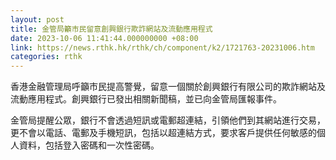 ```yaml
---
layout: post
title: 金管局籲市民留意創興銀行欺詐網站及流動應用程式
date: 2023-10-06 11:41:44.000000000 +08:00
link: https://news.rthk.hk/rthk/ch/component/k2/1721763-20231006.htm
categories: rthk
---
```


香港金融管理局呼籲市民提高警覺，留意一個關於創興銀行有限公司的欺詐網站及流動應用程式。創興銀行已發出相關新聞稿，並已向金管局匯報事件。

金管局提醒公眾，銀行不會透過短訊或電郵超連結，引領他們到其網站進行交易，更不會以電話、電郵及手機短訊，包括以超連結方式，要求客戶提供任何敏感的個人資料，包括登入密碼和一次性密碼。
